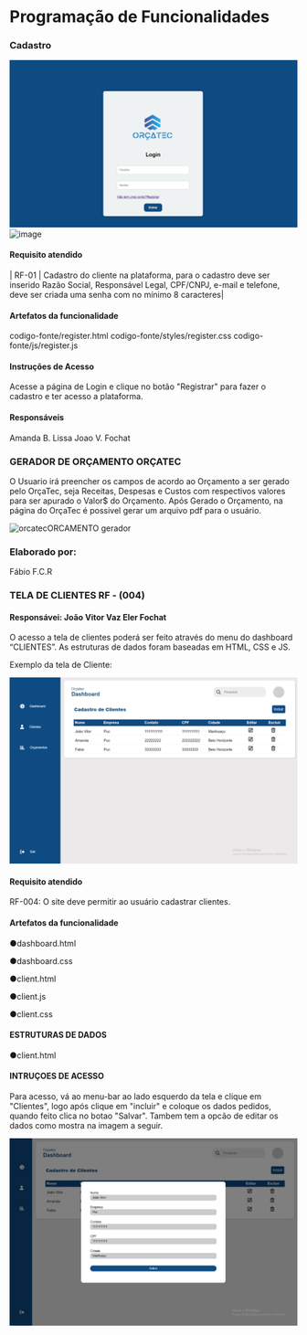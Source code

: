 # Programação de Funcionalidades

### Cadastro

![Alt text](image-3.png)
![image](https://github.com/ICEI-PUC-Minas-PMV-ADS/pmv-ads-2023-2-e1-proj-web-t5-orcatec/assets/144942087/90cd28bf-3b12-4ba0-9715-44256d2efc24)


#### Requisito atendido

| RF-01 |  Cadastro do cliente na plataforma, para o cadastro deve ser inserido Razão Social, Responsável Legal, CPF/CNPJ, e-mail e telefone, deve ser criada uma senha com no mínimo 8 caracteres| 

#### Artefatos da funcionalidade

codigo-fonte/register.html
codigo-fonte/styles/register.css
codigo-fonte/js/register.js

#### Instruções de Acesso

Acesse a página de Login e clique no botão "Registrar" para fazer o cadastro e ter acesso a plataforma.

#### Responsáveis

Amanda B. Lissa
Joao V. Fochat

### GERADOR DE ORÇAMENTO ORÇATEC

  O Usuario irá preencher os campos de acordo ao Orçamento a ser gerado pelo OrçaTec, seja Receitas, Despesas e Custos com respectivos valores para ser apurado o Valor$ do Orçamento. Após Gerado o Orçamento, na página do OrçaTec é possivel gerar um arquivo pdf para o usuário.



![orcatecORCAMENTO gerador](https://github.com/ICEI-PUC-Minas-PMV-ADS/pmv-ads-2023-2-e1-proj-web-t5-orcatec/assets/144861546/ab4c4e6b-4611-4dd4-a1fc-94dad39dd6ce)



### Elaborado por: 
Fábio  F.C.R

###



### TELA DE CLIENTES RF - (004)

#### Responsávei: João Vitor Vaz Eler Fochat

O acesso a tela de clientes poderá ser feito através do menu do dashboard “CLIENTES”. As estruturas de dados foram baseadas em HTML, CSS e JS.

Exemplo da tela de Cliente:

![Alt text](image.png)

#### Requisito atendido

RF-004: O site deve permitir ao usuário cadastrar clientes.

#### Artefatos da funcionalidade

●dashboard.html

●dashboard.css

●client.html

●client.js

●client.css

#### ESTRUTURAS DE DADOS

●client.html

#### INTRUÇOES DE ACESSO

Para acesso, vá ao menu-bar ao lado esquerdo da tela e clique em "Clientes", logo após clique em "incluir" e coloque os dados pedidos, quando feito clica no botao "Salvar". Tambem tem a opcão de editar os dados como mostra na imagem a seguir.

![Alt text](image-1.png)


